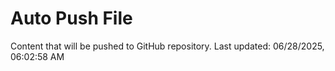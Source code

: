 # Auto Push File

Content that will be pushed to GitHub repository.
Last updated: 06/28/2025, 06:02:58 AM